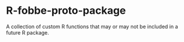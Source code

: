 # R-fobbe-proto-package
A collection of custom R functions that may or may not be included in a future R package.
